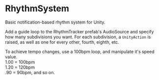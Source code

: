 # RhythmSystem

Basic notification-based rhythm system for Unity.

Add a guide loop to the RhythmTracker prefab's AudioSource and specify how many subdivisions you want. For each subdivision, a `UnityAction` is raised, as well as one for every other, fourth, eighth, etc.

To achieve tempo changes, use a 100bpm loop, and manipulate it's speed value.  
1.00 = 100bpm  
1.20 = 120bpm  
.90 = 90bpm, and so on.